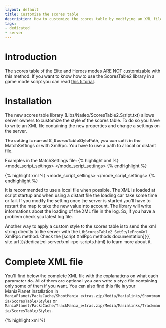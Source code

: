 ```yaml
---
layout: default
title: Customize the scores table
description: How to customize the scores table by modifying an XML file.
tags:
- dedicated
- server
---
```


# Introduction

The scores table of the Elite and Heroes modes ARE NOT customizable with this method.
If you want to know how to use the ScoresTable2 library in a game mode script you can read [this tutorial](../creation/maniascript/libraries/library-scorestable2.html).

# Installation

The new scores table library (Libs/Nadeo/ScoresTable2.Script.txt) allows server owners to customize the style of the scores table. To do so you have to write an XML file containing the new properties and change a settings on the server.

The setting is named S_ScoresTableStylePath, you can set it in the MatchSettings or with XmlRpc. You have to use a path to a local or distant file.

Examples in the MatchSettings file:
{% highlight xml %}
<mode_script_settings>
    <setting name="S_ScoresTableStylePath" type="text" value="file://Media/Manialinks/Shootmania/ScoresTable/Styles/Example.ScoresTable.xml"/>
</mode_script_settings>
{% endhighlight %}

{% highlight xml %}
<mode_script_settings>
    <setting name="S_ScoresTableStylePath" type="text" value="http://www.example.com/Example.ScoresTable.xml"/>
</mode_script_settings>
{% endhighlight %}

It is recommended to use a local file when possible. The XML is loaded at script startup and when using a distant file the loading can take some time or fail.
If you modify the setting once the server is started you'll have to restart the map to take the new value into account.
The library will write informations about the loading of the XML file in the log. So, if you have a problem check you latest log file.

Another way to apply a custom style to the scores table is to send the xml string directly to the server with the `LibScoresTable2_SetStyleFromXml` XmlRpc method. Check the [script XmlRpc methods documentation]({{ site.url }}/dedicated-server/xml-rpc-scripts.html) to learn more about it.

# Complete XML file

You'll find below the complete XML file with the explanations on what each parameter do. All of them are optional, you can write a style file containing only some of them if you want.
You can also find this file in your ManiaPlanet installation in `ManiaPlanet/PacksCache/ShootMania_extras.zip/Media/Manialinks/Shootmania/ScoresTable/Styles` or `ManiaPlanet/PacksCache/TrackMania_extras.zip/Media/Manialinks/Trackmania/ScoresTable/Styles`.

{% highlight xml %}
<?xml version="1.0" encoding="utf-8"?>
<!--
  This file is just an example for documentation.
  The end result isn't exactly nice to see.
-->
<!--
  Each node in this file is optional and can be omitted.
  If it's the case then the previous value will be kept.
-->
<scorestable version="1">
  <!--
    List the premade styles to use with the scores table.
    The styles will be applied in the order you write them.
    If they set the same properties, only the ones from the
    latest style will be applied.
    Available style are:
    - LibST_Base, add basic columns: avatar, name, ManiaStars and tools
    - LibST_Reset, remove all the previous styles
    - LibST_TMBaseSolo, basic free for all scores table for TrackMania
    - LibST_TMBaseTeam, basic teams scores table for TrackMania
    - LibST_TMWithLegends, add a space for columns legends in the header
    - LibST_SMBaseSolo, basic free for all scores table for ShootMania
    - LibST_SMBaseTeams, basic teams scores table for ShootMania
    - LibST_SMBaseOneColumn, same as LibST_SMBaseSolo but with only one players column
    - LibST_SMBasePoints, add the RoundPoints and Points columns
    - LibST_SMWithLegends, add a space for columns legends in the header
  -->
  <styles>
    <style id="LibST_Base" />
    <style id="LibST_TMBaseTeams" />
    <style id="LibST_Reset" />
    <style id="LibST_Base" />
    <style id="LibST_TMWithLegends" />
  </styles>
  <!-- Properties of the scores table -->
  <properties>
    <!--
      Set the position of the scores table
      (Real) x : position in X
      (Real) y : position in Y
      (Real) z : position in Z
    -->
    <position x="-20." y="80." z="20." />
    <!--
      Set the global scale of the scores table
      (Real) scale : scale of the scores table
    -->
    <globalscale scale="1.25" />
    <!--
      Set the scale of the scores table text
      (Real) scale : scale of the text
    -->
    <textscale scale="2." />
    <!--
      Set the size of the header.
      (Real) x : width
      (Real) y : height
    -->
    <headersize x="30." y="20." />
    <!--
      Set the icon of the mode in the header
      (Text) icon : the icon displayed in the header
                    can be either a path (file://Path/To/File.ext) or Style|Substyle format
    -->
    <modeicon icon="Icons128x128_1|Rankings" />
    <!--
      Set the size of the players table part.
      (Real) x : width
      (Real) y : height
    -->
    <tablesize x="200." y="40." />
    <!--
      Set the format of the players table part.
      (Integer) columns : number of columns in the table
      (Integer) lines : number of lines in the table
    -->
    <taleformat columns="3" lines="5"/>
    <!--
      Set the size of the footer.
      (Real) x : width
      (Real) y : height
    -->
    <footersize x="100." y="20." />
    <!--
      Set the text of the footer.
      (Text) text : text displayed in the footer
    -->
    <footertext text="My footer text" />
    <!-- Change the tab name used by the Tab library -->
    <tabname name="ScoresTab" />
  </properties>
  <settings>
    <!-- Enable/Disable the teams mode -->
    <setting name="TeamsMode" value="True" />
    <!-- Show/Hide the teams scores -->
    <setting name="TeamsScoresVisibility" value="False" />
    <!-- Revert the player cards orientation in teams mode -->
    <setting name="RevertPlayerCardInTeamsMode" value="False" />
    <!-- Enable/Disable the darkening for unspawned players -->
    <setting name="PlayerDarkening" value="True" />
    <!-- Show/Hide the player info in the footer -->
    <setting name="PlayerInfoVisibility" value="False" />
    <!-- Show/Hide the server name in the footer -->
    <setting name="ServerNameVisibility" value="False" />
  </settings>
  <!-- Columns of the scores table -->
  <columns>
    <!--
      This line will add a new column.
      If the column already exists it will be destroyed and recreated.

      There's several ready to use columns ids:
      General:
      - LibST_Avatar, displays the avatar
      - LibST_Name, displays the nickname
      - LibST_ManiaStars, displays the ManiaStars
      - LibST_Tools, displays the "profile" and "spectate" buttons
      TrackMania:
      - LibST_TMBestTime displays the best time
      - LibST_PrevTime, displays the previous time
      - LibST_TMStunts, displays the stunt score
      - LibST_TMRespawns, displays the number of respawns
      - LibST_TMCheckpoints, display the number of checkpoints activated
      - LibST_TMPoints, displays the total number of points
      - LibST_TMPrevRaceDeltaPoints, displays the number of points earned during the round
      ShootMania:
      - LibST_SMPoints, displays the total number of points
      - LibST_SMRoundPoints, displays the number of points earned during the round
    -->
    <column id="LibST_Avatar" action="create"/>
    <!--
      The action can have three value :
      - create : create a new column
      - update : update an existing column
      - destroy : destroy an existing column
    -->
    <column id="TestEmpty" action="create"/>
    <column id="TestEmpty" action="update"/>
    <column id="TestEmpty" action="destroy" />
    <!-- This column uses all the available parameters
      (Text) legend : the legend displayed above the column
      (Text) default value : the default value displayed in the column
      (Real) width : the width of the column
      (Real) weight : the value used to sort the columns order
      (Text) textstyle : the style of the text
      (Real) textsize : the size of the text
      (Text) textalign : the horizontal align of the text
    -->
    <column id="TestFull" action="create">
      <legend>TestFull</legend>
      <defaultvalue>DefaultValue</defaultvalue>
      <width>20.</width>
      <weight>30.</weight>
      <textstyle>TextRaceMessageBig</textstyle>
      <textsize>0.1</textsize>
      <textalign>right</textalign>
    </column>
    <!-- All the columns properties are optional and can be omitted -->
    <column id="TestScript" action="create">
      <legend>TestScript</legend>
      <defaultvalue>Script</defaultvalue>
      <width>20.</width>
      <weight>100.</weight>
    </column>
    <column id="LibST_Avatar" action="update">
      <legend>My avatar</legend>
      <weight>250.</weight>
    </column>
  </columns>
  <!-- Manage the images of the scores table -->
  <images>
    <!-- Image for the background -->
    <background>
      <!-- path to the default image file -->
      <image path="file://Media/Manialinks/Shootmania/ScoresTable/bg-storm.dds" />
      <!-- position of the image -->
      <position x="20." y="-20." />
      <!-- size of the image -->
      <size width="150." height="100." />
      <!-- Color of the background -->
      <colorize color="05d" />
      <!-- Set a collection of images to use depending on the environment -->
      <collection>
        <!--
          (Text) environment : in which environment the image will be used
                               eg: Canyon, Valley, Stadium, Storm, ...
          (Text) path : the path to the image
        -->
        <image environment="Canyon" path="file://Media/Manialinks/Trackmania/ScoresTable/bg-canyon.dds" />
        <image environment="Valley" path="file://Media/Manialinks/Trackmania/ScoresTable/bg-valley.dds" />
        <image environment="Stadium" path="file://Media/Manialinks/Trackmania/ScoresTable/bg-stadium.dds" />
      </collection>
    </background>
    <!-- Images for the foreground -->
    <foreground>
      <!--
      <image path="" />
      <position x="" y="" />
      <size width="" height="" />
      <colorize color="" />
      <collection>
        <image environment="" path="" />
        <image environment="" path="" />
        <image environment="" path="" />
      </collection>
      -->
    </foreground>
    <!-- Images for the teams -->
    <team1>
      <!--
      <image path="" />
      <position x="" y="" />
      <size width="" height="" />
      <collection>
        <image environment="" path="" />
        <image environment="" path="" />
        <image environment="" path="" />
      </collection>
      -->
    </team1>
    <team2>
      <image path="file://Media/Manialinks/Shootmania/ScoresTable/teamversus-right.dds" />
      <position x="0." y="3.8" />
      <size width="100." height="20." />
      <!--
      <collection>
        <image environment="" path="" />
        <image environment="" path="" />
        <image environment="" path="" />
      </collection>
      -->
    </team2>
    <!-- Images for the player card -->
    <playercard>
      <!-- The quad used behind the rank -->
      <quad path="file://Media/Manialinks/ShootMania/ScoresTable/playerline-square.dds" />
      <!-- The background of the playercard when oriented to the left -->
      <left path="file://Media/Manialinks/ShootMania/ScoresTable/playerline-left.dds" />
      <!-- The background of the playercard when oriented to the right -->
      <right path="file://Media/Manialinks/Trackmania/ScoresTable/playerline-right.dds" />
    </playercard>
  </images>
  <!--
    Assign scripts to columns or footer.
    The script must be in a CDATA section.

    The game mode must allow the use of custom scripts in the scores table
    for this to work. It's not the case in the default Nadeo modes.

    Check the Libs/Nadeo/ScoresTable2.Script.txt file for more information
    about what you can do in the scripts.
  -->
  <scripts>
    <column id="TestScript">
      <![CDATA[
        Label_Col.Value = "Script loaded";
      ]]>
    </column>
    <footer>
      <![CDATA[
        Label_Footer.Value = "Script loaded : My footer text";
      ]]>
    </footer>
  </scripts>
</scorestable>
{% endhighlight %}


# Exemples

## Changing the background

{% highlight xml %}
<?xml version="1.0" encoding="utf-8"?>
<scorestable version="1">
  <images>
    <background>
      <image path="file://Media/Manialinks/Trackmania/ScoresTable/bg-canyon.dds" />
      <position x="20." y="-20." />
      <size width="150." height="100." />
    </background>
  </images>
</scorestable>
{% endhighlight %}


## Changing the format

{% highlight xml %}
<?xml version="1.0" encoding="utf-8"?>
<scorestable version="1">
  <properties>
    <tablesize x="260." y="35." />
    <taleformat columns="3" lines="4"/>
  </properties>
</scorestable>
{% endhighlight %}
